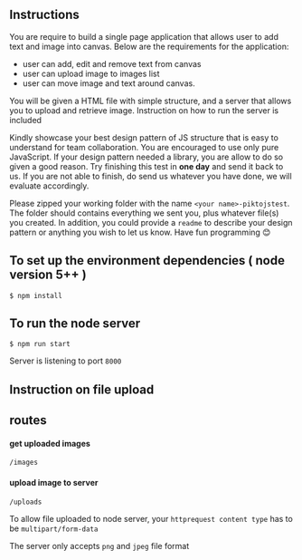 ## Instructions

You are require to build a single page application that allows user to add text and image into canvas. Below are the requirements for the application:
- user can add, edit and remove text from canvas
- user can upload image to images list
- user can move image and text around canvas.

You will be given a HTML file with simple structure, and a server that allows you to upload and retrieve image. Instruction on how to run the server is included

Kindly showcase your best design pattern of JS structure that is easy to understand for team collaboration. You are encouraged to use only pure JavaScript. If your design pattern needed a library, you are allow to do so given a good reason. Try finishing this test in **one day** and send it back to us. If you are not able to finish, do send us whatever you have done, we will evaluate accordingly.


Please zipped your working folder with the name `<your name>-piktojstest`. The folder should contains everything we sent you, plus whatever file(s) you created. In addition, you could provide a `readme` to describe your design pattern or anything you wish to let us know. Have fun programming 😊


## To set up the environment dependencies ( node version 5++ )
```
$ npm install
```

## To run the node server

```
$ npm run start
```

Server is listening to port `8000`

## Instruction on file upload

## routes

#### get uploaded images
```
/images
```

#### upload image to server
```
/uploads
```


To allow file uploaded to node server, your `httprequest content type` has to be `multipart/form-data`


The server only accepts `png` and `jpeg` file format

